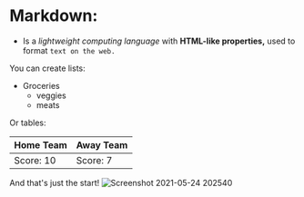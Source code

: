 # Markdown:

- Is a *lightweight computing language* with **HTML-like properties,** used to format `text on the web.`

You can create lists:
- Groceries
  - veggies
  - meats

Or tables:

Home Team  | Away Team
---------- | ----------
Score: 10  | Score: 7

And that's just the start!
![Screenshot 2021-05-24 202540](https://user-images.githubusercontent.com/83074494/119539949-d6009200-bd5a-11eb-9258-2041a416ae55.png)
